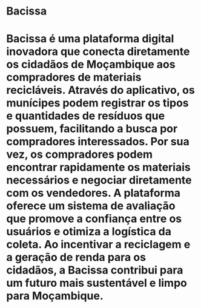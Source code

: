 # Bacissa
# Bacissa é uma plataforma digital inovadora que conecta diretamente os cidadãos de Moçambique aos compradores de materiais recicláveis. Através do aplicativo, os munícipes podem registrar os tipos e quantidades de resíduos que possuem, facilitando a busca por compradores interessados. Por sua vez, os compradores podem encontrar rapidamente os materiais necessários e negociar diretamente com os vendedores. A plataforma oferece um sistema de avaliação que promove a confiança entre os usuários e otimiza a logística da coleta. Ao incentivar a reciclagem e a geração de renda para os cidadãos, a Bacissa contribui para um futuro mais sustentável e limpo para Moçambique.